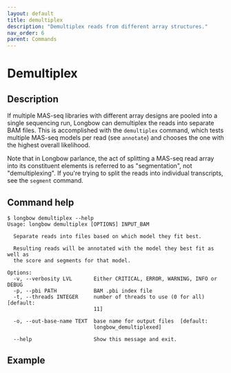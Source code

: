 ```yaml
---
layout: default
title: demultiplex
description: "Demultiplex reads from different array structures."
nav_order: 6
parent: Commands
---
```


# Demultiplex

## Description

If multiple MAS-seq libraries with different array designs are pooled into a single sequencing run, Longbow can demultiplex the reads into separate BAM files.  This is accomplished with the `demultiplex` command, which tests multiple MAS-seq models per read (see `annotate`) and chooses the one with the highest overall likelihood.

Note that in Longbow parlance, the act of splitting a MAS-seq read array into its constituent elements is referred to as "segmentation", not "demultiplexing". If you're trying to split the reads into individual transcripts, see the `segment` command.

## Command help

```shell
$ longbow demultiplex --help
Usage: longbow demultiplex [OPTIONS] INPUT_BAM

  Separate reads into files based on which model they fit best.

  Resulting reads will be annotated with the model they best fit as well as
  the score and segments for that model.

Options:
  -v, --verbosity LVL       Either CRITICAL, ERROR, WARNING, INFO or DEBUG
  -p, --pbi PATH            BAM .pbi index file
  -t, --threads INTEGER     number of threads to use (0 for all)  [default:
                            11]

  -o, --out-base-name TEXT  base name for output files  [default:
                            longbow_demultiplexed]

  --help                    Show this message and exit.
```

## Example
